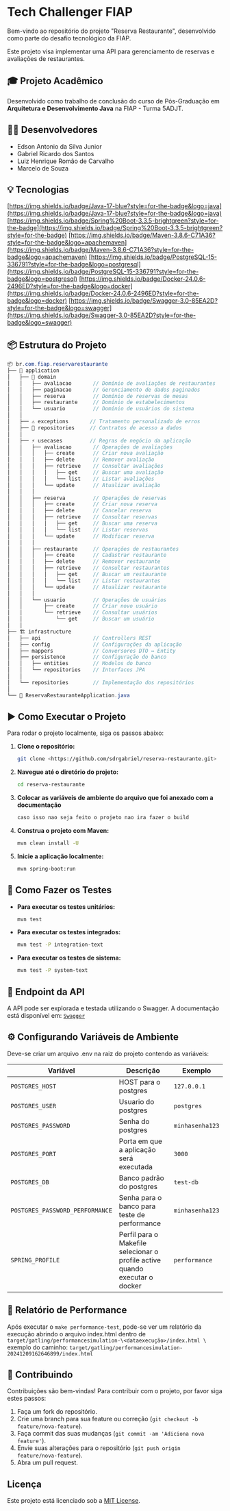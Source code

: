 # Tech Challenger FIAP

Bem-vindo ao repositório do projeto "Reserva Restaurante", desenvolvido como parte do desafio tecnológico da FIAP. 

Este projeto visa implementar uma API para gerenciamento de reservas e avaliações de restaurantes.

## 🎓 Projeto Acadêmico

Desenvolvido como trabalho de conclusão do curso de Pós-Graduação em **Arquitetura e Desenvolvimento Java** na FIAP - Turma 5ADJT.

## 👨‍💻 Desenvolvedores

- Edson Antonio da Silva Junior
- Gabriel Ricardo dos Santos
- Luiz Henrique Romão de Carvalho
- Marcelo de Souza

## 💡 Tecnologias

[https://img.shields.io/badge/Java-17-blue?style=for-the-badge&logo=java](https://img.shields.io/badge/Java-17-blue?style=for-the-badge&logo=java)
[https://img.shields.io/badge/Spring%20Boot-3.3.5-brightgreen?style=for-the-badge](https://img.shields.io/badge/Spring%20Boot-3.3.5-brightgreen?style=for-the-badge)
[https://img.shields.io/badge/Maven-3.8.6-C71A36?style=for-the-badge&logo=apachemaven](https://img.shields.io/badge/Maven-3.8.6-C71A36?style=for-the-badge&logo=apachemaven)
[https://img.shields.io/badge/PostgreSQL-15-336791?style=for-the-badge&logo=postgresql](https://img.shields.io/badge/PostgreSQL-15-336791?style=for-the-badge&logo=postgresql)
[https://img.shields.io/badge/Docker-24.0.6-2496ED?style=for-the-badge&logo=docker](https://img.shields.io/badge/Docker-24.0.6-2496ED?style=for-the-badge&logo=docker)
[https://img.shields.io/badge/Swagger-3.0-85EA2D?style=for-the-badge&logo=swagger](https://img.shields.io/badge/Swagger-3.0-85EA2D?style=for-the-badge&logo=swagger)

## 📦 Estrutura do Projeto

```java
📦 br.com.fiap.reservarestaurante
├── 🎯 application
│   ├── 💎 domain
│   │   ├── avaliacao       // Domínio de avaliações de restaurantes
│   │   ├── paginacao       // Gerenciamento de dados paginados
│   │   ├── reserva         // Domínio de reservas de mesas
│   │   ├── restaurante     // Domínio de estabelecimentos
│   │   └── usuario         // Domínio de usuários do sistema
│   │
│   ├── ⚠️ exceptions       // Tratamento personalizado de erros
│   ├── 📝 repositories     // Contratos de acesso a dados
│   │
│   ├── ⚡️ usecases         // Regras de negócio da aplicação
│   │   ├── avaliacao       // Operações de avaliações
│   │   │   ├── create      // Criar nova avaliação
│   │   │   ├── delete      // Remover avaliação
│   │   │   ├── retrieve    // Consultar avaliações
│   │   │   │   ├── get     // Buscar uma avaliação
│   │   │   │   └── list    // Listar avaliações
│   │   │   └── update      // Atualizar avaliação
│   │   │
│   │   ├── reserva         // Operações de reservas
│   │   │   ├── create      // Criar nova reserva
│   │   │   ├── delete      // Cancelar reserva
│   │   │   ├── retrieve    // Consultar reservas
│   │   │   │   ├── get     // Buscar uma reserva
│   │   │   │   └── list    // Listar reservas
│   │   │   └── update      // Modificar reserva
│   │   │
│   │   ├── restaurante     // Operações de restaurantes
│   │   │   ├── create      // Cadastrar restaurante
│   │   │   ├── delete      // Remover restaurante
│   │   │   ├── retrieve    // Consultar restaurantes
│   │   │   │   ├── get     // Buscar um restaurante
│   │   │   │   └── list    // Listar restaurantes
│   │   │   └── update      // Atualizar restaurante
│   │   │
│   │   └── usuario         // Operações de usuários
│   │       ├── create      // Criar novo usuário
│   │       └── retrieve    // Consultar usuários
│   │           └── get     // Buscar um usuário
│   │
├── 🏗 infrastructure
│   ├── api                 // Controllers REST
│   ├── config              // Configurações da aplicação
│   ├── mappers             // Conversores DTO ↔ Entity
│   ├── persistence         // Configuração do banco
│   │   ├── entities        // Modelos do banco
│   │   └── repositories    // Interfaces JPA
│   │
│   └── repositories        // Implementação dos repositórios
│
└── 🚀 ReservaRestauranteApplication.java
```

## ▶️ Como Executar o Projeto

Para rodar o projeto localmente, siga os passos abaixo:

1. **Clone o repositório:**
    
    ```bash
    git clone <https://github.com/sdrgabriel/reserva-restaurante.git>
    
    ```
    
2. **Navegue até o diretório do projeto:**
    
    ```bash
    cd reserva-restaurante
    
    ```
    
3. **Colocar as variáveis de ambiente do arquivo que foi anexado com a documentação**
    
    ```bash
    caso isso nao seja feito o projeto nao ira fazer o build
    
    ```
    
4. **Construa o projeto com Maven:**
    
    ```bash
    mvn clean install -U
    
    ```
    
5. **Inicie a aplicação localmente:**
    
    ```bash
    mvn spring-boot:run
    
    ```
    

## 🧪 Como Fazer os Testes

- **Para executar os testes unitários:**
    
    ```bash
    mvn test
    
    ```
    
- **Para executar os testes integrados:**
    
    ```bash
    mvn test -P integration-text
    
    ```
    
- **Para executar os testes de sistema:**
    
    ```bash
    mvn test -P system-text
    
    ```
    

## 🧪 Endpoint da API

A API pode ser explorada e testada utilizando o Swagger. A documentação está disponível em:
[`Swagger`](http://localhost:8080/swagger-ui/index.html)

## ⚙️ Configurando Variáveis de Ambiente

Deve-se criar um arquivo .env na raiz do projeto contendo as variáveis:

| Variável | Descrição | Exemplo |
| --- | --- | --- |
| `POSTGRES_HOST` | HOST para o postgres | `127.0.0.1` |
| `POSTGRES_USER` | Usuario do postgres | `postgres` |
| `POSTGRES_PASSWORD` | Senha do postgres | `minhasenha123` |
| `POSTGRES_PORT` | Porta em que a aplicação será executada | `3000` |
| `POSTGRES_DB` | Banco padrão do postgres | `test-db` |
| `POSTGRES_PASSWORD_PERFORMANCE` | Senha para o banco para teste de performance | `minhasenha123` |
| `SPRING_PROFILE` | Perfil para o Makefile selecionar o profile active quando executar o docker | `performance` |

## 📄 Relatório de Performance

Após executar o `make performance-test`, pode-se ver um relatório da execução abrindo o arquivo index.html dentro de `target/gatling/performancesimulation-\<dataexecução>/index.html \`
exemplo do caminho: `target/gatling/performancesimulation-20241209162646899/index.html`

## 👥 Contribuindo

Contribuições são bem-vindas! Para contribuir com o projeto, por favor siga estes passos:

1. Faça um fork do repositório.
2. Crie uma branch para sua feature ou correção (`git checkout -b feature/nova-feature`).
3. Faça commit das suas mudanças (`git commit -am 'Adiciona nova feature'`).
4. Envie suas alterações para o repositório (`git push origin feature/nova-feature`).
5. Abra um pull request.

## Licença

Este projeto está licenciado sob a [MIT License](https://www.notion.so/LICENSE).
